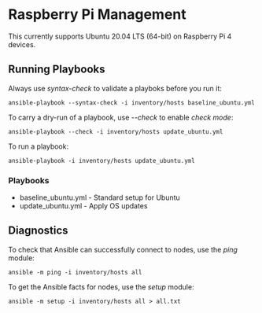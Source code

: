 # Raspberry Pi Management

This currently supports Ubuntu 20.04 LTS (64-bit) on Raspberry Pi 4 devices.

## Running Playbooks

Always use *syntax-check* to validate a playboks before you run it:

    ansible-playbook --syntax-check -i inventory/hosts baseline_ubuntu.yml

To carry a dry-run of a playbook, use *--check* to enable *check mode*:

    ansible-playbook --check -i inventory/hosts update_ubuntu.yml

To run a playbook:

    ansible-playbook -i inventory/hosts update_ubuntu.yml

### Playbooks

- baseline_ubuntu.yml - Standard setup for Ubuntu
- update_ubuntu.yml - Apply OS updates

## Diagnostics

To check that Ansible can successfully connect to nodes, use the *ping* module:

    ansible -m ping -i inventory/hosts all

To get the Ansible facts for nodes, use the *setup* module:

    ansible -m setup -i inventory/hosts all > all.txt

